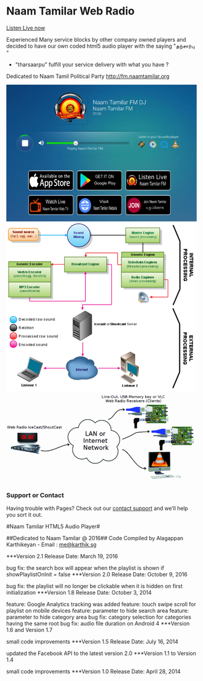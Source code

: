 # Naam Tamilar Web Radio
[Listen Live now](http://fm.naamtamilar.org)


Experienced Many service blocks by other company owned players and decided to have our own coded html5 audio player with the saying "தற்சார்பு " 
- "tharsaarpu" fulfill your service delivery with what you have ? 

Dedicated to Naam Tamil Political Party
http://fm.naamtamilar.org

![Naam Tamilar Web Radio](https://github.com/karthikindia/ntkshoutcastplayer/blob/master/ntkwebradio.png)
![Naam Tamilar Web Radio](https://github.com/karthikindia/ntkshoutcastplayer/blob/master/ntkwebradio1.png)
![Naam Tamilar Web Radio](https://github.com/karthikindia/ntkshoutcastplayer/blob/master/shoutcast1.png)

### Support or Contact

Having trouble with Pages? Check out our [contact support](https://www.karthik.sg) and we’ll help you sort it out.

#Naam Tamilar HTML5 Audio Player#

##Dedicated to Naam Tamilar @ 2016## Code Compiled by Alagappan Karthikeyan - Email : me@karthik.sg

﻿***Version 2.1 Release Date: March 19, 2016

bug fix: the search box will appear when the playlist is shown if showPlaylistOnInit = false
***Version 2.0 Release Date: October 9, 2016

bug fix: the playlist will no longer be clickable when it is hidden on first initialization
***Version 1.8 Release Date: October 3, 2014

feature: Google Analytics tracking was added
feature: touch swipe scroll for playlist on mobile devices
feature: parameter to hide search area
feature: parameter to hide category area
bug fix: category selection for categories having the same root
bug fix: audio file duration on Android 4
***Version 1.6 and Version 1.7

small code improvements
***Version 1.5 Release Date: July 16, 2014

updated the Facebook API to the latest version 2.0
***Version 1.1 to Version 1.4

small code improvements
***Version 1.0 Release Date: April 28, 2014
